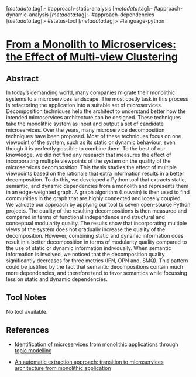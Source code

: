 <!-- deno-fmt-ignore-start -->

[_metadata_:tag]:- #approach-static-analysis
[_metadata_:tag]:- #approach-dynamic-analysis
[_metadata_:tag]:- #approach-dependencies
[_metadata_:tag]:- #status-tool
[_metadata_:tag]:- #language-python

<!-- deno-fmt-ignore-end -->

# [From a Monolith to Microservices: the Effect of Multi-view Clustering](https://doi.org/20.500.12932/148)

## Abstract

In today’s demanding world, many companies migrate their monolithic systems to a
microservices landscape. The most costly task in this process is refactoring the
application into a suitable set of microservices. Decomposition techniques help
the architect to understand better how the intended microservices architecture
can be designed. These techniques take the monolithic system as input and output
a set of candidate microservices. Over the years, many microservice
decomposition techniques have been proposed. Most of these techniques focus on
one viewpoint of the system, such as its static or dynamic behaviour, even
though it is perfectly possible to combine them. To the best of our knowledge,
we did not find any research that measures the effect of incorporating multiple
viewpoints of the system on the quality of the microservices decomposition. This
thesis studies the effect of multiple viewpoints based on the rationale that
extra information results in a better decomposition. To do this, we developed a
Python tool that extracts static, semantic, and dynamic dependencies from a
monolith and represents them in an edge-weighted graph. A graph algorithm
(Louvain) is then used to find communities in the graph that are highly
connected and loosely coupled. We validate our approach by applying our tool to
seven open-source Python projects. The quality of the resulting decompositions
is then measured and compared in terms of functional independence and structural
and conceptual modularity quality. The results show that incorporating multiple
views of the system does not gradually increase the quality of the
decomposition. However, combining static and dynamic information does result in
a better decomposition in terms of modularity quality compared to the use of
static or dynamic information individually. When semantic information is
involved, we noticed that the decomposition quality significantly decreases for
three metrics (IFN, OPN and, SMQ). This pattern could be justified by the fact
that semantic decompositions contain much more dependencies, and therefore tend
to favor semantics while focussing less on static and dynamic dependencies.

## Tool Notes

No tool available.

## References

- [Identification of microservices from monolithic applications through topic modelling](./identification-of-microservices-from-monolithic-applications-through-topic-modelling.md)

- [An automatic extraction approach: transition to microservices architecture from monolithic application](./an-automatic-extraction-approach-transition-to-microservices-architecture-from-monolithic-application.md)
